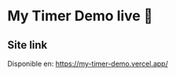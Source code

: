 # My Timer Demo live 🎈

Site link
------------------------------------------------------------------------------------------------

Disponible en: https://my-timer-demo.vercel.app/
